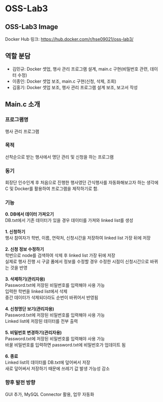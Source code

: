 # OSS-Lab3

## OSS-Lab3 Image
Docker Hub 링크: https://hub.docker.com/r/hse09021/oss-lab3/

## 역할 분담
* 김민규: Docker 셋업, 행사 관리 프로그램 설계, main.c 구현(비밀번호 관련, 데이터 수정)
* 이종인: Docker 셋업 보조, main.c 구현(신청, 삭제, 조회)
* 김홍기: Docker 셋업 보조, 행사 관리 프로그램 설계 보조, 보고서 작성

## Main.c 소개
### 프로그램명
행사 관리 프로그램
### 목적
선착순으로 받는 행사에서 명단 관리 및 신청을 하는 프로그램
### 동기
회장단 인수인계 후 처음으로 진행한 행사였던 간식행사를 자동화해보고자 하는 생각에 C 및 Docker를 활용하여 프로그램을 제작하기로 함.
### 기능
**0. DB에서 데이터 가져오기**\
  DB.txt에서 기존 데이터가 있을 경우 데이터를 가져와 linked list를 생성\
  \
**1. 신청하기**\
  행사 참여자가 학번, 이름, 연락처, 신청시간을 저장하여 linked list 가장 뒤에 저장\
  \
**2. 신청 정보 수정하기**\
  학번으로 node를 검색하여 삭제 후 linked list 가장 뒤에 저장\
  실제로 행사 진행 시 구글 폼에서 정보를 수정할 경우 수정한 시점이 신청시간으로 바뀌는 것을 반영\
  \
**3. 삭제하기(관리자용)**\
  Password.txt에 저장된 비밀번호를 입력해야 사용 가능\
  입력한 학번을 linked list에서 삭제\
  중간 데이터가 삭제되더라도 순번이 바뀌어서 반영됨\
  \
**4. 신청명단 보기(관리자용)**\
  Password.txt에 저장된 비밀번호를 입력해야 사용 가능\
  Linked list에 저장된 데이터를 전부 출력\
  \
**5. 비밀번호 변경하기(관리자용)**\
  Password.txt에 저장된 비밀번호를 입력해야 사용 가능\
  바꿀 비밀번호를 입력하면 password.txt에 비밀번호가 업데이트 됨\
  \
**6. 종료**\
  Linked list의 데이터를 DB.txt에 덮어써서 저장\
  새로 덮어써서 저장하기 때문에 쓰레기 값 발생 가능성 감소

### 향후 발전 방향
GUI 추가, MySQL Connector 활용, 업무 자동화
